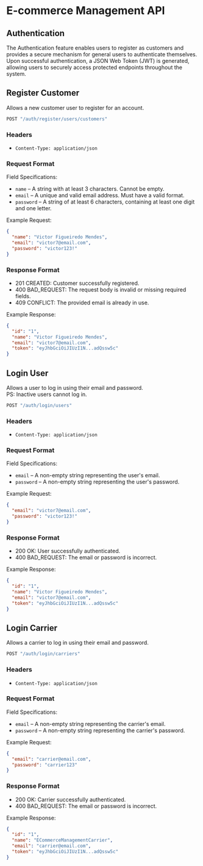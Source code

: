 # E-commerce Management API

## Authentication

The Authentication feature enables users to register as customers and provides a secure mechanism for general users to authenticate themselves.
Upon successful authentication, a JSON Web Token (JWT) is generated, allowing users to securely access protected endpoints throughout the system.

## Register Customer

Allows a new customer user to register for an account.

```js
POST "/auth/register/users/customers"
```

### Headers

- `Content-Type: application/json`

### Request Format

Field Specifications:

- `name` – A string with at least 3 characters. Cannot be empty.
- `email` – A unique and valid email address. Must have a valid format.
- `password` – A string of at least 6 characters, containing at least one digit and one letter.

Example Request:

```json
{
  "name": "Victor Figueiredo Mendes",
  "email": "victor7@email.com",
  "password": "victor123!"
}
```

### Response Format

- 201 CREATED: Customer successfully registered.
- 400 BAD_REQUEST: The request body is invalid or missing required fields.
- 409 CONFLICT: The provided email is already in use.

Example Response:

```json
{
  "id": "1",
  "name": "Victor Figueiredo Mendes",
  "email": "victor7@email.com",
  "token": "eyJhbGciOiJIUzI1N...adQssw5c"
}
```

## Login User

Allows a user to log in using their email and password.<br/>
PS: Inactive users cannot log in.

```js
POST "/auth/login/users"
```

### Headers

- `Content-Type: application/json`

### Request Format

Field Specifications:

- `email` – A non-empty string representing the user's email.
- `password` – A non-empty string representing the user's password.

Example Request:

```json
{
  "email": "victor7@email.com",
  "password": "victor123!"
}
```

### Response Format

- 200 OK: User successfully authenticated.
- 400 BAD_REQUEST: The email or password is incorrect.

Example Response:

```json
{
  "id": "1",
  "name": "Victor Figueiredo Mendes",
  "email": "victor7@email.com",
  "token": "eyJhbGciOiJIUzI1N...adQssw5c"
}
```

## Login Carrier

Allows a carrier to log in using their email and password.

```js
POST "/auth/login/carriers"
```

### Headers

- `Content-Type: application/json`

### Request Format

Field Specifications:

- `email` – A non-empty string representing the carrier's email.
- `password` – A non-empty string representing the carrier's password.

Example Request:

```json
{
  "email": "carrier@email.com",
  "password": "carrier123"
}
```

### Response Format

- 200 OK: Carrier successfully authenticated.
- 400 BAD_REQUEST: The email or password is incorrect.

Example Response:

```json
{
  "id": "1",
  "name": "ECommerceManagementCarrier",
  "email": "carrier@email.com",
  "token": "eyJhbGciOiJIUzI1N...adQssw5c"
}
```
